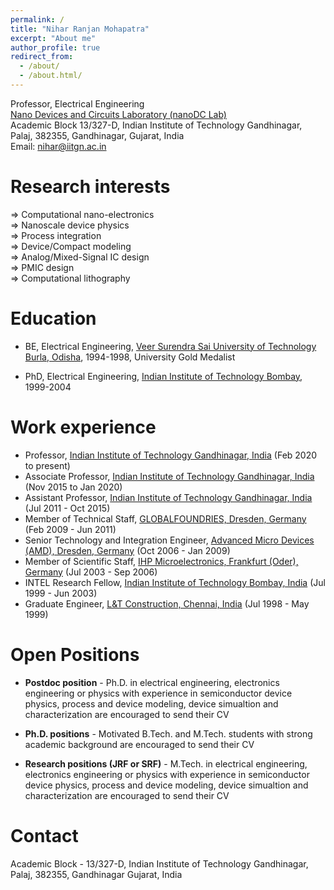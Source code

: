 ```yaml
---
permalink: /
title: "Nihar Ranjan Mohapatra"
excerpt: "About me"
author_profile: true
redirect_from: 
  - /about/
  - /about.html/
---
```


Professor, Electrical Engineering  
[Nano Devices and Circuits Laboratory (nanoDC Lab)](https://www.linkedin.com/company/80106171/admin/dashboard/)  
Academic Block 13/327-D, Indian Institute of Technology Gandhinagar, Palaj, 382355, Gandhinagar, Gujarat, India  
Email: nihar@iitgn.ac.in  



Research interests
======
 ⇒ Computational nano-electronics  
 ⇒ Nanoscale device physics  
 ⇒ Process integration  
 ⇒ Device/Compact modeling  
 ⇒ Analog/Mixed-Signal IC design  
 ⇒ PMIC design  
 ⇒ Computational lithography  
 
Education
======
*  BE, Electrical Engineering,  [Veer Surendra Sai University of Technology Burla, Odisha](http://www.vssut.ac.in/), 1994-1998, University Gold Medalist

* PhD, Electrical Engineering,  [Indian Institute of Technology Bombay](http://www.iitb.ac.in/), 1999-2004
  
Work experience
======
* Professor,  [Indian Institute of Technology Gandhinagar, India](http://www.iitgn.ac.in/)  (Feb 2020 to present)
* Associate Professor,  [Indian Institute of Technology Gandhinagar, India](http://www.iitgn.ac.in/)  (Nov 2015 to Jan 2020)
* Assistant Professor,  [Indian Institute of Technology Gandhinagar, India](http://www.iitgn.ac.in/)  (Jul 2011 - Oct 2015)
* Member of Technical Staff,  [GLOBALFOUNDRIES, Dresden, Germany](https://www.globalfoundries.com/)  (Feb 2009 - Jun 2011)
* Senior Technology and Integration Engineer,  [Advanced Micro Devices (AMD), Dresden, Germany](http://www.amd.com/)  (Oct 2006 - Jan 2009)
* Member of Scientific Staff,  [IHP Microelectronics, Frankfurt (Oder), Germany](https://www.ihp-microelectronics.com/)  (Jul 2003 - Sep 2006)
* INTEL Research Fellow,  [Indian Institute of Technology Bombay, India](http://www.iitb.ac.in/)  (Jul 1999 - Jun 2003)
* Graduate Engineer,  [L&T Construction, Chennai, India](http://www.lntecc.com/)  (Jul 1998 - May 1999)


Open Positions
======
* **Postdoc position** - Ph.D. in electrical engineering, electronics engineering or physics with experience in semiconductor device physics, process and device modeling, device simualtion and characterization are encouraged to send their CV

* **Ph.D. positions** - Motivated B.Tech. and M.Tech. students with strong academic background are encouraged to send their CV

* **Research positions (JRF or SRF)** - M.Tech. in electrical engineering, electronics engineering or physics with experience in semiconductor device physics, process and device modeling, device simualtion and characterization are encouraged to send their CV

Contact
======
Academic Block - 13/327-D, Indian Institute of Technology Gandhinagar, Palaj, 382355, Gandhinagar Gujarat, India
